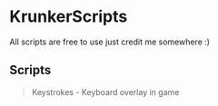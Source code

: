 # KrunkerScripts

All scripts are free to use just credit me somewhere :)

## Scripts
> Keystrokes - Keyboard overlay in game
